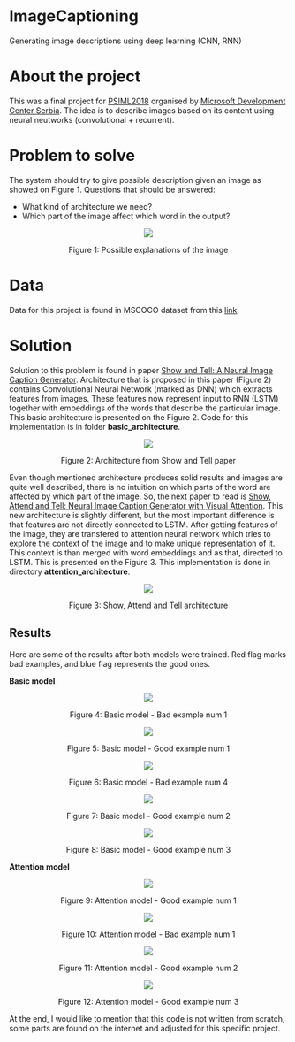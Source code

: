 # ImageCaptioning
Generating image descriptions using deep learning (CNN, RNN)

# About the project

This was a final project for [PSIML2018](http://psiml.petnica.rs/) organised by [Microsoft Development Center Serbia](https://www.microsoft.com/sr-latn-rs/mdcs). The idea is to describe images based on its content using neural neutworks (convolutional + recurrent).

# Problem to solve

The system should try to give possible description given an image as showed on Figure 1. 
Questions that should be answered: 
- What kind of architecture we need?
- Which part of the image affect which word in the output?

<p align="center">
<img style="float: center;margin:0 auto;" align="center" src="./images/problem_to_solve.jpg">   
<div align="center">
Figure 1: Possible explanations of the image
</div>
</p>

# Data

Data for this project is found in MSCOCO dataset from this [link](http://cocodataset.org/#download).


# Solution

Solution to this problem is found in paper [Show and Tell: A Neural Image Caption Generator](https://arxiv.org/abs/1411.4555). 
Architecture that is proposed in this paper (Figure 2) contains Convolutional Neural Network (marked as DNN) which extracts features from images. These features now represent input to RNN (LSTM) together with embeddings of the words that describe the particular image. This basic architecture is presented on the Figure 2. Code for this implementation is in folder **basic_architecture**.  



<p align="center">
<img style="float: center;margin:0 auto;" align="center" src="./images/basic_arch.jpg">   
<div align="center">
Figure 2: Architecture from Show and Tell paper
</div>
</p>



Even though mentioned architecture produces solid results and images are quite well described, there is no intuition on which parts of the word are affected by which part of the image. So, the next paper to read is [Show, Attend and Tell: Neural Image Caption Generator with Visual Attention](https://arxiv.org/abs/1502.03044). This new architecture is slightly different, but the most important difference is that features are not directly connected to LSTM. After getting features of the image, they are transfered to attention neural network which tries to explore the context of the image and to make unique representation of it. This context is than merged with word embeddings and as that, directed to LSTM. This is presented on the Figure 3.
This implementation is done in directory **attention_architecture**.


<p align="center">
<img style="float: center;margin:0 auto;" align="center" src="./images/attention_architecture.jpg">   
<div align="center">
Figure 3: Show, Attend and Tell architecture
</div>
</p>


## Results

Here are some of the results after both models were trained. Red flag marks bad examples, and blue flag represents the good ones.

**Basic model**

<p align="center">
<img style="float: center;margin:0 auto;" align="center" src="./images/basic_1.jpg">   
<div align="center">
Figure 4: Basic model - Bad example num 1
</div>
</p>


<p align="center">
<img style="float: center;margin:0 auto;" align="center" src="./images/basic_2.jpg">   
<div align="center">
Figure 5: Basic model - Good example num 1
</div>
</p>


<p align="center">
<img style="float: center;margin:0 auto;" align="center" src="./images/basic_4.jpg">   
<div align="center">
Figure 6: Basic model - Bad example num 4
</div>
</p>


<p align="center">
<img style="float: center;margin:0 auto;" align="center" src="./images/basic_5.jpg">   
<div align="center">
Figure 7: Basic model - Good example num 2
</div>
</p>


<p align="center">
<img style="float: center;margin:0 auto;" align="center" src="./images/basic_6.jpg">   
<div align="center">
Figure 8: Basic model - Good example num 3
</div>
</p>

**Attention model**

<p align="center">
<img style="float: center;margin:0 auto;" align="center" src="./images/att_1.jpg">   
<div align="center">
Figure 9: Attention model - Good example num 1
</div>
</p>


<p align="center">
<img style="float: center;margin:0 auto;" align="center" src="./images/att_2.jpg">   
<div align="center">
Figure 10: Attention model - Bad example num 1
</div>
</p>


<p align="center">
<img style="float: center;margin:0 auto;" align="center" src="./images/att_3.jpg">   
<div align="center">
Figure 11: Attention model - Good example num 2
</div>
</p>


<p align="center">
<img style="float: center;margin:0 auto;" align="center" src="./images/att_4.jpg">   
<div align="center">
Figure 12: Attention model - Good example num 3
</div>
</p>





At the end, I would like to mention that this code is not written from scratch, some parts are found on the internet and adjusted for this specific project.



